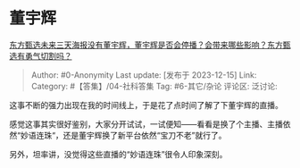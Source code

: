 # 董宇辉
[东方甄选未来三天海报没有董宇辉，董宇辉是否会停播？会带来哪些影响？东方甄选有勇气切割吗？](https://www.zhihu.com/question/634890549/answer/3326721411)

> Author: #0-Anonymity
> Last update: [发布于 2023-12-15]
> Link:
> Category: #【答集】/04-社科答集 
> Tag: #6-其它/杂论 
> 评论区:
> 泛讨论:

这事不断的强力出现在我的时间线上，于是花了点时间了解了下董宇辉的直播。

感觉这事其实很好鉴别，大家分开试试，一试便知——看看是换了个主播、主播依然“妙语连珠“，还是董宇辉换了新平台依然“宝刀不老”就行了。

另外，坦率讲，没觉得这些直播的“妙语连珠”很令人印象深刻。
